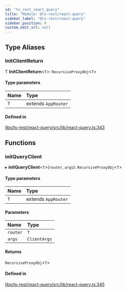 ```yaml
---
id: "ts_rest_react_query"
title: "Module: @ts-rest/react-query"
sidebar_label: "@ts-rest/react-query"
sidebar_position: 0
custom_edit_url: null
---
```


## Type Aliases

### InitClientReturn

Ƭ **InitClientReturn**<`T`\>: `RecursiveProxyObj`<`T`\>

#### Type parameters

| Name | Type |
| :------ | :------ |
| `T` | extends `AppRouter` |

#### Defined in

[libs/ts-rest/react-query/src/lib/react-query.ts:343](https://github.com/oliverbutler/tscont/blob/ddc62fe/libs/ts-rest/react-query/src/lib/react-query.ts#L343)

## Functions

### initQueryClient

▸ **initQueryClient**<`T`\>(`router`, `args`): `RecursiveProxyObj`<`T`\>

#### Type parameters

| Name | Type |
| :------ | :------ |
| `T` | extends `AppRouter` |

#### Parameters

| Name | Type |
| :------ | :------ |
| `router` | `T` |
| `args` | `ClientArgs` |

#### Returns

`RecursiveProxyObj`<`T`\>

#### Defined in

[libs/ts-rest/react-query/src/lib/react-query.ts:345](https://github.com/oliverbutler/tscont/blob/ddc62fe/libs/ts-rest/react-query/src/lib/react-query.ts#L345)
